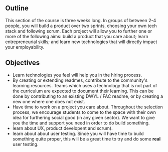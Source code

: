 ## Outline

This section of the course is three weeks long. In groups of between 2-4 people, you will build a product over two sprints, choosing your own tech stack and following scrum.
Each project will allow you to further one or more of the following aims: build a product that you care about; learn entrepreneurial skills; and learn new technologies that will directly impact your employability.

## Objectives
  - Learn technologies you feel will help you in the hiring process.
  - By creating or extending readmes, contribute to the community's learning resources. Teams which uses a technology that is not part of the curriculum are expected to document their learning. This can be done by contributing to an existing DWYL / FAC readme, or by creating a new one where one does not exist.
  - Have time to work on a project you care about. Throughout the selection process, we encourage students to come to the space with their own idea for furthering social good (in any given sector). We want to give you the time and support you need in order to do build something.
  - learn about UX, product developent and scrum).
  - learn about about user testing. Since you will have time to build something quite proper, this will be a great time to try and do some **real** user testing.
